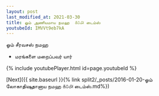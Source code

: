 ```yaml
---
layout: post
last_modified_at: 2021-03-30
title: ஓம் அணியமாய நமஹ  ௧௦௮ டைம்ஸ்
youtubeId: IMVVt9eb7kA
---
```

 
 
 ஓம் சீரவசஸ் நமஹ  
 
 -  மரங்களை மறைப்பவர் யார் 
 
  
 
  
 
 
 
 
 
 


{% include youtubePlayer.html id=page.youtubeId %}
 
[Next]({{ site.baseurl }}{% link  split2/_posts/2016-01-20-ஓம் லோகாதிஷுதானாய நமஹ ௧௦௮ டைம்ஸ்.md%})
 
